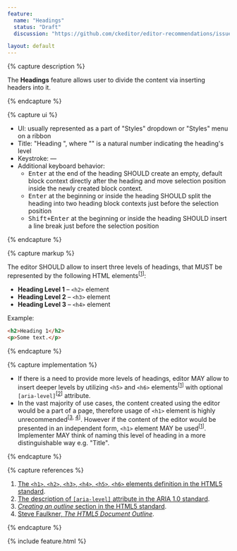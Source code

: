 ```yaml
---
feature:
  name: "Headings"
  status: "Draft"
  discussion: "https://github.com/ckeditor/editor-recommendations/issues/43"

layout: default
---
```


{% capture description %}

The **Headings** feature allows user to divide the content via inserting headers into it.

{% endcapture %}

{% capture ui %}

 * UI: usually represented as a part of "Styles" dropdown or "Styles" menu on a ribbon
 * Title: "Heading <x>", where "<x>" is a natural number indicating the heading's level
 * Keystroke: —
 * Additional keyboard behavior:
   * <kbd>Enter</kbd> at the end of the heading SHOULD create an empty, default block context directly after the heading and move selection position inside the newly created block context.
   * <kbd>Enter</kbd> at the beginning or inside the heading SHOULD split the heading into two heading block contexts just before the selection position
   * <kbd>Shift+Enter</kbd> at the beginning or inside the heading SHOULD insert a line break just before the selection position

{% endcapture %}

{% capture markup %}

The editor SHOULD allow to insert three levels of headings, that MUST be represented by the following HTML elements<sup>[[1](#ref1)]</sup>:

* **Heading Level 1** – `<h2>` element
* **Heading Level 2** – `<h3>` element
* **Heading Level 3** – `<h4>` element

Example:

```html
<h2>Heading 1</h2>
<p>Some text.</p>
```

{% endcapture %}

{% capture implementation %}

* If there is a need to provide more levels of headings, editor MAY allow to insert deeper levels by utilizing `<h5>` and `<h6>` elements<sup>[[1](#ref1)]</sup> with optional `[aria-level]`<sup>[[2](#ref2)]</sup> attribute.
* In the vast majority of use cases, the content created using the editor would be a part of a page, therefore usage of `<h1>` element is highly unrecommended<sup>[[3](#ref3), [4](#ref4)]</sup>. However if the content of the editor would be presented in an independent form, `<h1>` element MAY be used<sup>[[1](#ref1)]</sup>. Implementer MAY think of naming this level of heading in a more distinguishable way e.g. "Title".

{% endcapture %}

{% capture references %}

1. <a id="ref1"></a>[The `<h1>`, `<h2>`, `<h3>`, `<h4>`, `<h5>`, `<h6>` elements definition in the HTML5 standard](https://www.w3.org/TR/html5/sections.html#the-h1,-h2,-h3,-h4,-h5,-and-h6-elements).
2. <a id="ref2"></a>[The description of `[aria-level]` attribute in the ARIA 1.0 standard](https://www.w3.org/TR/wai-aria/states_and_properties#aria-level).
3. <a id="ref3"></a>[<i>Creating an outline</i> section in the HTML5 standard](https://www.w3.org/TR/html5/sections.html#outlines).
4. <a id="ref4"></a>[Steve Faulkner, <i>The HTML5 Document Outline</i>](https://www.paciellogroup.com/blog/2013/10/html5-document-outline/).

{% endcapture %}

{% include feature.html %}
